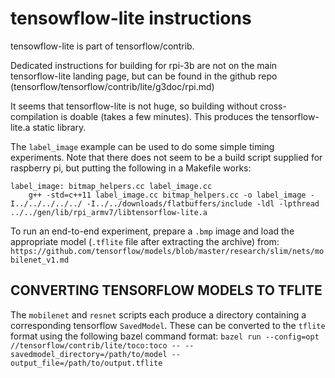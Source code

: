 
tensowflow-lite instructions
============================
tensowflow-lite is part of tensorflow/contrib.

Dedicated instructions for building for rpi-3b are not on the main
tensorflow-lite landing page, but can be found in the github repo
(tensorflow/tensorflow/contrib/lite/g3doc/rpi.md)

It seems that tensorflow-lite is not huge, so building without cross-compilation
is doable (takes a few minutes). This produces the tensorflow-lite.a static
library.

The `label_image` example can be used to do some simple timing experiments.
Note that there does not seem to be a build script supplied for raspberry pi,
but putting the following in a Makefile works:
```
label_image: bitmap_helpers.cc label_image.cc
	g++ -std=c++11 label_image.cc bitmap_helpers.cc -o label_image -I../../../../../ -I../../downloads/flatbuffers/include -ldl -lpthread ../../gen/lib/rpi_armv7/libtensorflow-lite.a
```

To run an end-to-end experiment, prepare a `.bmp` image and load the appropriate
model (`.tflite` file after extracting the archive) from:
`https://github.com/tensorflow/models/blob/master/research/slim/nets/mobilenet_v1.md`

CONVERTING TENSORFLOW MODELS TO TFLITE
--------------------------------------
The `mobilenet` and `resnet` scripts each produce a directory containing a
corresponding tensorflow `SavedModel`. These can be converted to the `tflite`
format using the following bazel command format:
`bazel run --config=opt //tensorflow/contrib/lite/toco:toco -- --savedmodel_directory=/path/to/model --output_file=/path/to/output.tflite`
